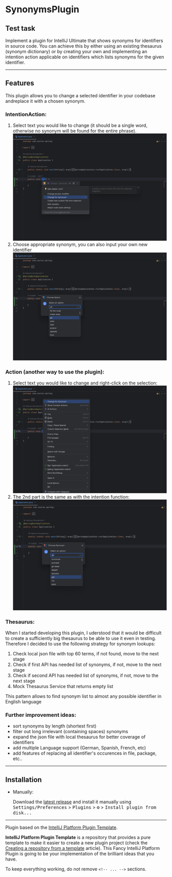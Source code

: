 # SynonymsPlugin

## Test task
Implement a plugin for IntelliJ Ultimate that shows synonyms for identifiers in source code. You can achieve this by either using an existing thesaurus (synonym dictionary) or by creating your own and implementing an intention action applicable on identifiers which lists synonyms for the given identifier.

-----------------

## Features
This plugin allows you to change a selected identifier in your codebase andreplace it with a chosen synonym.

### IntentionAction:

1) Select text you would like to change (it should be a single word, otherwise no synonym will be found for the entire phrase).
![Select text](.github/readme/screen1.png)
2) Choose appropriate synonym, you can also input your own new identifier
![Select text](.github/readme/screen2.png)

### Action (another way to use the plugin):
1) Select text you would like to change and right-click on the selection: 
![Select text](.github/readme/screen3.png)
2) The 2nd part is the same as with the intention function:
![Select text](.github/readme/screen4.png)

### Thesaurus:

When I started developing this plugin, I uderstood that it would be difficult to create a sufficiently big thesaurus to be able to use it even in testing. Therefore I decided to use the following strategy for synonym lookups:
1) Check local json file with top 60 terms, if not found, move to the next stage
2) Check if first API has needed list of synonyms, if not, move to the next stage
3)  Check if second API has needed list of synonyms, if not, move to the next stage
4) Mock Thesaurus Service that returns empty list

This pattern allows to find synonym list to almost any possible identifier in English language


### Further improvement ideas:

- sort synonyms by length (shortest first)
- filter out long irrelevant (containing spaces) synonyms
- expand the json file with local thesaurus for better coverage of identifiers
- add multiple Language support (German, Spanish, French, etc) 
- add features of replacing all identifier's occurences in file, package, etc.. 

-------------------

## Installation

- Manually:

  Download the [latest release](https://github.com/Valentine-456/SynonymsPlugin/releases/latest) and install it manually using
  <kbd>Settings/Preferences</kbd> > <kbd>Plugins</kbd> > <kbd>⚙️</kbd> > <kbd>Install plugin from disk...</kbd>


---
Plugin based on the [IntelliJ Platform Plugin Template][template].
<!-- Plugin description -->
**IntelliJ Platform Plugin Template** is a repository that provides a pure template to make it easier to create a new plugin project (check the [Creating a repository from a template][gh:template] article).
This Fancy IntelliJ Platform Plugin is going to be your implementation of the brilliant ideas that you have.

[gh:template]: https://docs.github.com/en/repositories/creating-and-managing-repositories/creating-a-repository-from-a-template
To keep everything working, do not remove `<!-- ... -->` sections.
<!-- Plugin description end -->
[template]: https://github.com/JetBrains/intellij-platform-plugin-template
[docs:plugin-description]: https://plugins.jetbrains.com/docs/intellij/plugin-user-experience.html#plugin-description-and-presentation
